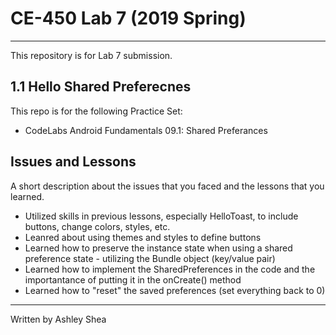 # CE-450 Lab 7 (2019 Spring)
---
This repository is for Lab 7 submission.
 
## 1.1 Hello Shared Preferecnes
 
This repo is for the following Practice Set:
- CodeLabs Android Fundamentals 09.1: Shared Preferances 
 
## Issues and Lessons
 
A short description about the issues that you faced and the lessons that you learned.
- Utilized skills in previous lessons, especially HelloToast, to include buttons, change colors, styles, etc.
- Leanred about using themes and styles to define buttons
- Learned how to preserve the instance state when using a shared preference state - utilizing the Bundle object (key/value pair)
- Learned how to implement the SharedPreferences in the code and the importantance of putting it in the onCreate() method
- Learned how to "reset" the saved preferences (set everything back to 0)

---
Written by Ashley Shea
